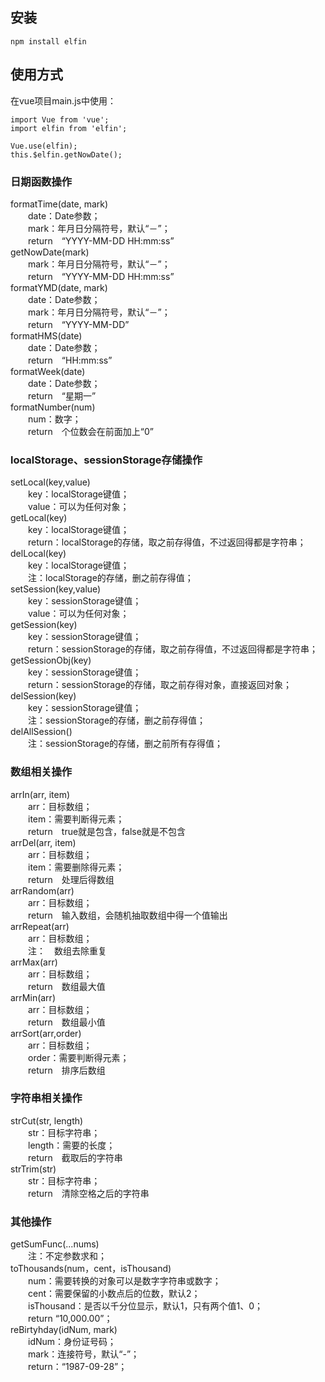 ## 安装
    npm install elfin
## 使用方式
  在vue项目main.js中使用：
  
    import Vue from 'vue';
    import elfin from 'elfin';
    
    Vue.use(elfin);
    this.$elfin.getNowDate();
  
### 日期函数操作
formatTime(date, mark)<br/>
　　date：Date参数；<br/>
　　mark：年月日分隔符号，默认“－”；<br/>
　　return　“YYYY-MM-DD HH:mm:ss”<br/>
getNowDate(mark)<br/>
　　mark：年月日分隔符号，默认“－”；<br/>
　　return　“YYYY-MM-DD HH:mm:ss”<br/>
formatYMD(date, mark)<br/>
　　date：Date参数；<br/>
　　mark：年月日分隔符号，默认“－”；<br/>
　　return　“YYYY-MM-DD”<br/>
formatHMS(date)<br/>
　　date：Date参数；<br/>
　　return　“HH:mm:ss”<br/>
formatWeek(date)<br/>
　　date：Date参数；<br/>
　　return　“星期一”<br/>
formatNumber(num)<br/>
　　num：数字；<br/>
　　return　个位数会在前面加上“0”
### localStorage、sessionStorage存储操作
setLocal(key,value)<br/>
　　key：localStorage键值；<br/>
　　value：可以为任何对象；<br/>
getLocal(key)<br/>
　　key：localStorage键值；<br/>
　　return：localStorage的存储，取之前存得值，不过返回得都是字符串；<br/>
delLocal(key)<br/>
　　key：localStorage键值；<br/>
　　注：localStorage的存储，删之前存得值；<br/>
setSession(key,value)<br/>
　　key：sessionStorage键值；<br/>
　　value：可以为任何对象；<br/>
getSession(key)<br/>
　　key：sessionStorage键值；<br/>
　　return：sessionStorage的存储，取之前存得值，不过返回得都是字符串；<br/>
getSessionObj(key)<br/>
　　key：sessionStorage键值；<br/>
　　return：sessionStorage的存储，取之前存得对象，直接返回对象；<br/>
delSession(key)<br/>
　　key：sessionStorage键值；<br/>
　　注：sessionStorage的存储，删之前存得值；<br/>
delAllSession()<br/>
　　注：sessionStorage的存储，删之前所有存得值；<br/>
### 数组相关操作
arrIn(arr, item)<br/>
　　arr：目标数组；<br/>
　　item：需要判断得元素；<br/>
　　return　true就是包含，false就是不包含<br/>
arrDel(arr, item)<br/>
　　arr：目标数组；<br/>
　　item：需要删除得元素；<br/>
　　return　处理后得数组<br/>
arrRandom(arr)<br/>
　　arr：目标数组；<br/>
　　return　输入数组，会随机抽取数组中得一个值输出<br/>
arrRepeat(arr)<br/>
　　arr：目标数组；<br/>
　　注：　数组去除重复<br/>
arrMax(arr)<br/>
　　arr：目标数组；<br/>
　　return　数组最大值<br/>
arrMin(arr)<br/>
　　arr：目标数组；<br/>
　　return　数组最小值<br/>
arrSort(arr,order)<br/>
　　arr：目标数组；<br/>
　　order：需要判断得元素；<br/>
　　return　排序后数组<br/>
### 字符串相关操作
strCut(str, length)<br/>
　　str：目标字符串；<br/>
　　length：需要的长度；<br/>
　　return　截取后的字符串<br/>
strTrim(str)<br/>
　　str：目标字符串；<br/>
　　return　清除空格之后的字符串<br/>
### 其他操作
getSumFunc(...nums)<br/>
　　注：不定参数求和；<br/>
toThousands(num，cent，isThousand)<br/>
　　num：需要转换的对象可以是数字字符串或数字；<br/>
　　cent：需要保留的小数点后的位数，默认2；<br/>
　　isThousand：是否以千分位显示，默认1，只有两个值1、0；<br/>
　　return “10,000.00”；<br/>
reBirtyhday(idNum, mark)<br/>
　　idNum：身份证号码；<br/>
　　mark：连接符号，默认“-”；<br/>
　　return：“1987-09-28”；<br/>
